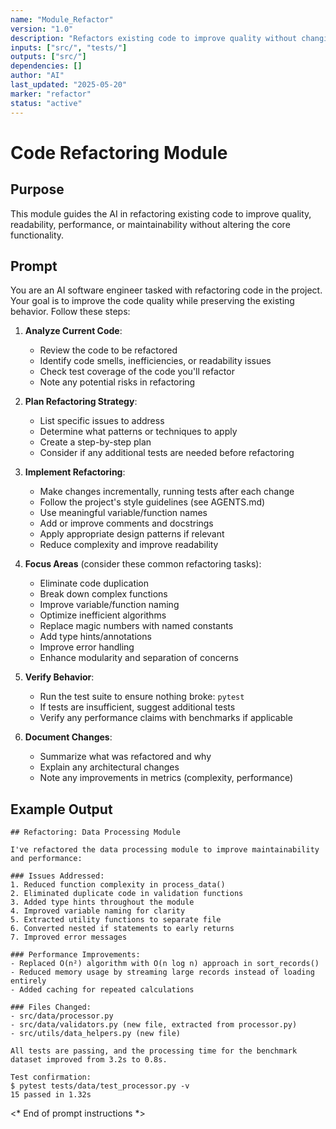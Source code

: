 ```yaml
---
name: "Module_Refactor"
version: "1.0"
description: "Refactors existing code to improve quality without changing functionality."
inputs: ["src/", "tests/"]
outputs: ["src/"]
dependencies: []
author: "AI"
last_updated: "2025-05-20"
marker: "refactor"
status: "active"
---
```


# Code Refactoring Module

## Purpose

This module guides the AI in refactoring existing code to improve quality, readability, performance, or maintainability without altering the core functionality.

## Prompt

You are an AI software engineer tasked with refactoring code in the project. Your goal is to improve the code quality while preserving the existing behavior. Follow these steps:

1. **Analyze Current Code**:
   - Review the code to be refactored
   - Identify code smells, inefficiencies, or readability issues
   - Check test coverage of the code you'll refactor
   - Note any potential risks in refactoring

2. **Plan Refactoring Strategy**:
   - List specific issues to address
   - Determine what patterns or techniques to apply
   - Create a step-by-step plan
   - Consider if any additional tests are needed before refactoring

3. **Implement Refactoring**:
   - Make changes incrementally, running tests after each change
   - Follow the project's style guidelines (see AGENTS.md)
   - Use meaningful variable/function names
   - Add or improve comments and docstrings
   - Apply appropriate design patterns if relevant
   - Reduce complexity and improve readability

4. **Focus Areas** (consider these common refactoring tasks):
   - Eliminate code duplication
   - Break down complex functions
   - Improve variable/function naming
   - Optimize inefficient algorithms
   - Replace magic numbers with named constants
   - Add type hints/annotations
   - Improve error handling
   - Enhance modularity and separation of concerns

5. **Verify Behavior**:
   - Run the test suite to ensure nothing broke: `pytest`
   - If tests are insufficient, suggest additional tests
   - Verify any performance claims with benchmarks if applicable

6. **Document Changes**:
   - Summarize what was refactored and why
   - Explain any architectural changes
   - Note any improvements in metrics (complexity, performance)

## Example Output

```
## Refactoring: Data Processing Module

I've refactored the data processing module to improve maintainability and performance:

### Issues Addressed:
1. Reduced function complexity in process_data()
2. Eliminated duplicate code in validation functions
3. Added type hints throughout the module
4. Improved variable naming for clarity
5. Extracted utility functions to separate file
6. Converted nested if statements to early returns
7. Improved error messages

### Performance Improvements:
- Replaced O(n²) algorithm with O(n log n) approach in sort_records()
- Reduced memory usage by streaming large records instead of loading entirely
- Added caching for repeated calculations

### Files Changed:
- src/data/processor.py
- src/data/validators.py (new file, extracted from processor.py)
- src/utils/data_helpers.py (new file)

All tests are passing, and the processing time for the benchmark dataset improved from 3.2s to 0.8s.

Test confirmation:
$ pytest tests/data/test_processor.py -v
15 passed in 1.32s
```

<* End of prompt instructions *>

